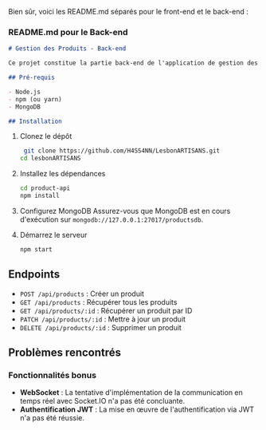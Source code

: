Bien sûr, voici les README.md séparés pour le front-end et le back-end :

### README.md pour le Back-end

````markdown
# Gestion des Produits - Back-end

Ce projet constitue la partie back-end de l'application de gestion des produits, construite avec Node.js, Express et MongoDB.

## Pré-requis

- Node.js
- npm (ou yarn)
- MongoDB

## Installation
````

1. Clonez le dépôt

   ```sh
    git clone https://github.com/H4SS4NN/LesbonARTISANS.git
   cd lesbonARTISANS
   ```


2. Installez les dépendances

   ```sh
   cd product-api
   npm install
   ```

3. Configurez MongoDB
   Assurez-vous que MongoDB est en cours d'exécution sur `mongodb://127.0.0.1:27017/productsdb`.

4. Démarrez le serveur
   ```sh
   npm start
   ```

## Endpoints

- `POST /api/products` : Créer un produit
- `GET /api/products` : Récupérer tous les produits
- `GET /api/products/:id` : Récupérer un produit par ID
- `PATCH /api/products/:id` : Mettre à jour un produit
- `DELETE /api/products/:id` : Supprimer un produit

## Problèmes rencontrés

### Fonctionnalités bonus

- **WebSocket** : La tentative d'implémentation de la communication en temps réel avec Socket.IO n'a pas été concluante.
- **Authentification JWT** : La mise en œuvre de l'authentification via JWT n'a pas été réussie.
